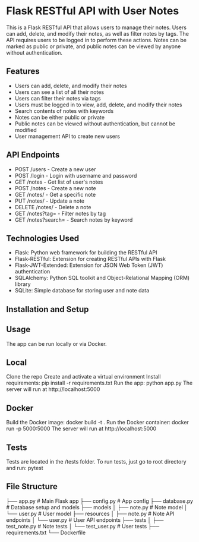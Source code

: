 # Flask RESTful API with User Notes

This is a Flask RESTful API that allows users to manage their notes. Users can add, delete, and modify their notes, as well as filter notes by tags. The API requires users to be logged in to perform these actions. Notes can be marked as public or private, and public notes can be viewed by anyone without authentication.

## Features

- Users can add, delete, and modify their notes
- Users can see a list of all their notes
- Users can filter their notes via tags
- Users must be logged in to view, add, delete, and modify their notes
- Search contents of notes with keywords
- Notes can be either public or private
- Public notes can be viewed without authentication, but cannot be modified
- User management API to create new users

## API Endpoints

- POST /users - Create a new user
- POST /login - Login with username and password
- GET /notes - Get list of user's notes
- POST /notes - Create a new note
- GET /notes/<id> - Get a specific note
- PUT /notes/<id> - Update a note
- DELETE /notes/<id> - Delete a note
- GET /notes?tag=<tag> - Filter notes by tag
- GET /notes?search=<keyword> - Search notes by keyword

## Technologies Used

- Flask: Python web framework for building the RESTful API
- Flask-RESTful: Extension for creating RESTful APIs with Flask
- Flask-JWT-Extended: Extension for JSON Web Token (JWT) authentication
- SQLAlchemy: Python SQL toolkit and Object-Relational Mapping (ORM) library
- SQLite: Simple database for storing user and note data

## Installation and Setup

## Usage
The app can be run locally or via Docker.

## Local
Clone the repo
Create and activate a virtual environment
Install requirements: pip install -r requirements.txt
Run the app: python app.py
The server will run at http://localhost:5000

## Docker
Build the Docker image: docker build -t <image-name> .
Run the Docker container: docker run -p 5000:5000 <image-name>
The server will run at http://localhost:5000


## Tests
Tests are located in the /tests folder. To run tests, just go to root directory and run:
   pytest 
   
## File Structure
├── app.py                  # Main Flask app
├── config.py               # App config 
├── database.py             # Database setup and models
├── models
│   ├── note.py             # Note model
│   └── user.py             # User model
├── resources
│   ├── note.py             # Note API endpoints 
│   └── user.py             # User API endpoints
├── tests
│   ├── test_note.py        # Note tests
│   └── test_user.py        # User tests
├── requirements.txt
└── Dockerfile

